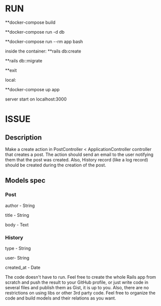 # RUN

**docker-compose build

**docker-compose run -d db

**docker-compose run --rm app bash

inside the container:
**rails db:create 

**rails db::migrate

**exit

local:

**docker-compose up app

server start on localhost:3000

# ISSUE

## Description
Make a create action in PostController < ApplicationController controller that creates a post. The action should send an email to the user notifying them that the post was created. Also, History record (like a log record) should be created during the creation of the post.

## Models spec
### Post
author - String

title - String

body - Text

### History
type - String

user- String

created_at - Date

The code doesn't have to run. Feel free to create the whole Rails app from scratch and push the result to your GitHub profile, or just write code in several files and publish them as Gist, it is up to you. Also, there are no restrictions on using libs or other 3rd party code. Feel free to organize the code and build models and their relations as you want.
